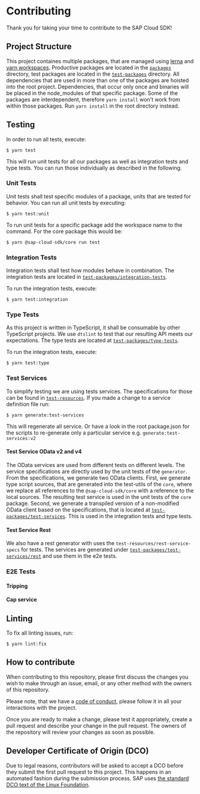 # Contributing
Thank you for taking your time to contribute to the SAP Cloud SDK!

## Project Structure
This project containes multiple packages, that are managed using [lerna](https://github.com/lerna/lerna) and [yarn workspaces](https://classic.yarnpkg.com/en/docs/workspaces/).  Productive packages are located in the [`packages`](./packages) directory, test packages are located in the [`test-packages`](./test-packages) directory.
All dependencies that are used in more than one of the packages are hoisted into the root project. Dependencies, that occur only once and binaries will be placed in the node_modules of that specific package. Some of the packages are interdependent, therefore `yarn install` won't work from within those packages. Run `yarn install` in the root directory instead.

## Testing
In order to run all tests, execute:
```sh-session
$ yarn test
```

This will run unit tests for all our packages as well as integration tests and type tests. You can run those individually as described in the following.

### Unit Tests
Unit tests shall test specific modules of a package, units that are tested for behavior.
You can run all unit tests by executing:
```sh-session
$ yarn test:unit
```

To run unit tests for a specific package add the workspace name to the command. For the core package this would be:
```sh-session
$ yarn @sap-cloud-sdk/core run test
```

### Integration Tests
Integration tests shall test how modules behave in combination. The integration tests are located in [`test-packages/integration-tests`](./test-packages/integration-tests).

To run the integration tests, execute:
```sh-session
$ yarn test:integration
```

### Type Tests
As this project is written in TypeScript, it shall be consumable by other TypeScript projects. We use `dtslint` to test that our resulting API meets our expectations.
The type tests are located at [`test-packages/type-tests`](./test-packages/type-tests).

To run the integration tests, execute:
```sh-session
$ yarn test:type
```

### Test Services

To simplify testing we are using tests services.
The specifications for those can be found in [`test-resources`](./test-resources). 
If you made a change to a service definition file run:

```sh-session
$ yarn generate:test-services
```

This will regenerate all service. 
Or have a look in the root package.json for the scripts to re-generate only a particular service e.g. `generate:test-services:v2` 

#### Test Service OData v2 and v4

The OData services are used from different tests on different levels.
The service specifications are directly used by the unit tests of the `generator`.
From the specifications, we generate two OData clients.
First, we generate type script sources, that are generated into the test-utils of the `core`, where we replace all references to the `@sap-cloud-sdk/core` with a reference to the local sources. The resulting test service is used in the unit tests of the `core` package.
Second, we generate a transpiled version of a non-modified OData client based on the specifications, that is located at [`test-packages/test-services`](./test-packages/test-services). This is used in the integration tests and type tests.

#### Test Service Rest

We also have a rest generator with uses the `test-resources/rest-service-specs` for tests.
The services are generated under [`test-packages/test-services/rest`](./test-packages/test-services/rest) and use them in the e2e tests.


### E2E Tests

#### Tripping

#### Cap service

## Linting
To fix all linting issues, run:
```sh-session
$ yarn lint:fix
```

## How to contribute
When contributing to this repository, please first discuss the changes you wish to make through an issue, email, or any other method with the owners of this repository.

Please note, that we have a [code of conduct](./CODE_OF_CONDUCT.md), please follow it in all your interactions with the project.

Once you are ready to make a change, please test it appropriately, create a pull request and describe your change in the pull request. The owners of the repository will review your changes as soon as possible.

## Developer Certificate of Origin (DCO)
Due to legal reasons, contributors will be asked to accept a DCO before they submit the first pull request to this project. This happens in an automated fashion during the submission process. SAP uses [the standard DCO text of the Linux Foundation](https://developercertificate.org/).
